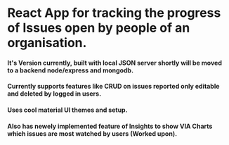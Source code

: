 # React App for tracking the progress of Issues open by people of an organisation. 

#### It's Version currently, built with local JSON server shortly will be moved to a backend node/express and mongodb. 

#### Currently supports features like CRUD on issues reported only editable and deleted by logged in users. 

#### Uses cool material UI themes and setup.

#### Also has newely implemented feature of Insights to show VIA Charts which issues are most watched by users (Worked upon). 


